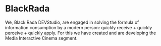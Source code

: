 # BlackRada
We, Black Rada DEVStudio, are engaged in solving the formula of information consumption by a modern person: quickly receive + quickly perceive + quickly apply. For this we have created and are developing the Media Interactive Cinema segment.
